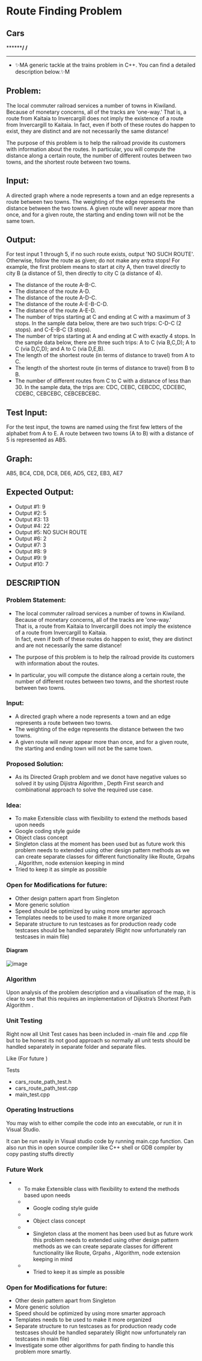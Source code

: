 # Route Finding Problem 
## Cars
**********************************************************************************/
/****************************************************************************

*****************************************************************************

- ✨MA generic tackle at the trains problem in C++. You can find a detailed description below.✨M

## Problem:

The local commuter railroad services a number of towns in Kiwiland. Because of monetary concerns, all of the tracks are 'one-way.' That is, a route from Kaitaia to Invercargill does not imply the existence of a route from Invercargill to Kaitaia. In fact, even if both of these routes do happen to exist, they are distinct and are not necessarily the same distance!

The purpose of this problem is to help the railroad provide its customers with information about the routes. In particular, you will compute the distance along a certain route, the number of different routes between two towns, and the shortest route between two towns.

## Input:

A directed graph where a node represents a town and an edge represents a route between two towns. The weighting of the edge represents the distance between the two towns. A given route will never appear more than once, and for a given route, the starting and ending town will not be the same town.

## Output:
For test input 1 through 5, if no such route exists, output 'NO SUCH ROUTE'. Otherwise, follow the route as given; do not make any extra stops! For example, the first problem means to start at city A, then travel directly to city B (a distance of 5), then directly to city C (a distance of 4).

- The distance of the route A-B-C.
- The distance of the route A-D.
- The distance of the route A-D-C.
- The distance of the route A-E-B-C-D.
- The distance of the route A-E-D.
- The number of trips starting at C and ending at C with a maximum of 3 stops. In the sample data below, there are two such trips: C-D-C (2 stops). and C-E-B-C (3 stops).
- The number of trips starting at A and ending at C with exactly 4 stops. In the sample data below, there are three such trips: A to C (via B,C,D); A to C (via D,C,D); and A to C (via D,E,B).
- The length of the shortest route (in terms of distance to travel) from A to C.
- The length of the shortest route (in terms of distance to travel) from B to B.
- The number of different routes from C to C with a distance of less than 30. In the sample data, the trips are: CDC, CEBC, CEBCDC, CDCEBC, CDEBC, CEBCEBC, CEBCEBCEBC.

## Test Input:
For the test input, the towns are named using the first few letters of the alphabet from A to E. A route between two towns (A to B) with a distance of 5 is represented as AB5.
## Graph:
 AB5, BC4, CD8, DC8, DE6, AD5, CE2, EB3, AE7
 
 ## Expected Output:
- Output #1: 9 
- Output #2: 5 
- Output #3: 13 
- Output #4: 22 
- Output #5: NO SUCH ROUTE 
- Output #6: 2 
- Output #7: 3 
- Output #8: 9 
- Output #9: 9 
- Output #10: 7

## DESCRIPTION
###	Problem Statement:
- The local commuter railroad services a number of towns in Kiwiland.  Because of monetary concerns, all of the tracks are 'one-way.'  
That is, a route from Kaitaia to Invercargill does not imply the existence of a route from Invercargill to Kaitaia.  
In fact, even if both of these routes do happen to exist, they are distinct and are not necessarily the same distance!

- The purpose of this problem is to help the railroad provide its customers with information about the routes.  
- In particular, you will compute the distance along a certain route, the number of different routes between two towns, and the shortest route between two towns.

### Input: 
-  A directed graph where a node represents a town and an edge represents a route between two towns.  
-  The weighting of the edge represents the distance between the two towns.  
-  A given route will never appear more than once, and for a given route, the starting and ending town will not be the same town.

### Proposed Solution:
 - As its Directed Graph problem and we donot have negative values so solved it by using Dijistra Algorithm , Depth First search and combinational approach to solve the required use case. 


### Idea: 
- To make Extensible class with flexibility to extend the methods based upon needs 
- Google coding style guide
- Object class concept 
- Singleton class at the moment has been used but as future work this problem needs to extended using other design pattern methods as we can create separate classes for different functionality
       like Route, Grpahs , Algorithm, node extension keeping in mind
- Tried to keep it as simple as possible

### Open for Modifications for future: 
- Other design pattern apart from Singleton
- More generic solution
- Speed should be optimized by using more smarter approach
- Templates needs to be used to make it more organized
- Separate structure to run testcases as for production ready code testcases should be handled separately (Right now unfortunately ran testcases in main file)

#### Diagram

![image](https://user-images.githubusercontent.com/43953818/184628561-ebc65c69-680e-4448-8a54-5289aaa568ad.png)

### Algorithm

Upon analysis of the problem description and a visualisation of the map, it is clear to see that this requires an implementation of Dijkstra’s Shortest Path Algorithm . 


### Unit Testing

Right now all Unit Test cases has been included in -main file and .cpp file but to be honest its not good approach so normally all unit tests should be handled separately 
in separate folder and separate files.

Like (For future )

   Tests
- cars_route_path_test.h
- cars_route_path_test.cpp
- main_test.cpp

### Operating Instructions

You may wish to either compile the code into an executable, or run it in Visual Studio.

It can be run easily in Visual studio code by running main.cpp function. 
Can also run this in open source compiler like C++ shell or GDB compiler by copy pasting stuffs directly

### Future Work
 - - To make Extensible class with flexibility to extend the methods based upon needs 
   - - Google coding style guide
   - - Object class concept 
   - - Singleton class at the moment has been used but as future work this problem needs to extended using other design pattern methods as we can create separate classes for different functionality
       like Route, Grpahs , Algorithm, node extension keeping in mind
   - - Tried to keep it as simple as possible
   
###  Open for Modifications for future: 
- Other desin pattern apart from Singleton
- More generic solution 
- Speed should be optimized by using more smarter approach
- Templates needs to be used to make it more organized 
- Separate structure to run testcases as for production ready code testcases should be handled separately (Right now unfortunately ran testcases in main file)
- Investigate some other algorithms for path finding to handle this problem more smartly. 







